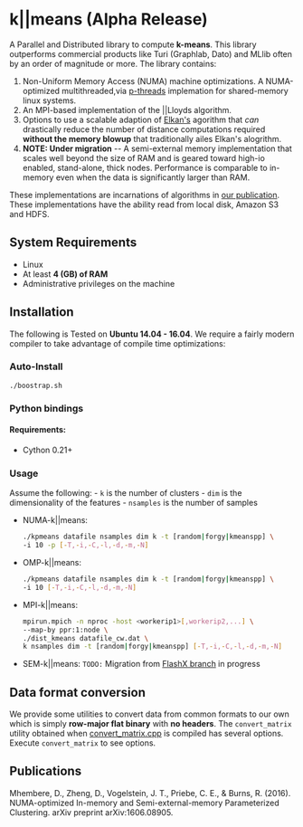 # k||means (Alpha Release)

A Parallel and Distributed library to compute **k-means**. This library
outperforms commercial products like Turi (Graphlab, Dato) and MLlib often by
an order of magnitude or more. The library contains:

1. Non-Uniform Memory Access (NUMA) machine optimizations. A NUMA-optimized
multithreaded,via [p-threads](https://computing.llnl.gov/tutorials/pthreads/)
implemation for shared-memory linux systems.
2. An MPI-based implementation of the ||Lloyds algorithm.
3. Options to use a scalable adaption of
[Elkan's](http://users.cecs.anu.edu.au/~daa/courses/GSAC6017/kmeansicml03.pdf)
agorithm that *can* drastically reduce the number of distance computations
required **without the memory blowup** that traditionally ailes Elkan's
alogrithm.
4. **NOTE: Under migration** -- A semi-external memory implementation that
scales well beyond the size of RAM and is geared toward high-io enabled,
stand-alone, thick nodes. Performance is comparable to in-memory
even when the data is significantly larger than RAM.

These implementations are incarnations of algorithms in
[our publication](https://arxiv.org/abs/1606.08905). These implementations
have the ability read from local disk, Amazon S3 and HDFS.

## System Requirements
- Linux
- At least **4 (GB) of RAM**
- Administrative privileges on the machine

## Installation
The following is Tested on **Ubuntu 14.04 - 16.04**. We require a fairly
modern compiler to take advantage of compile time optimizations:

### Auto-Install
`./boostrap.sh`

### Python bindings

#### Requirements:
- Cython 0.21+

### Usage
Assume the following:
	- `k` is the number of clusters
	- `dim` is the dimensionality of the features
	- `nsamples` is the number of samples

* NUMA-k||means:
    ```bash
    ./kpmeans datafile nsamples dim k -t [random|forgy|kmeanspp] \
    -i 10 -p [-T,-i,-C,-l,-d,-m,-N]
    ```

* OMP-k||means:
    ```bash
    ./kpmeans datafile nsamples dim k -t [random|forgy|kmeanspp] \
    -i 10 [-T,-i,-C,-l,-d,-m,-N]
    ````

* MPI-k||means:
    ```bash
    mpirun.mpich -n nproc -host <workerip1>[,workerip2,...] \
    --map-by ppr:1:node \
    ./dist_kmeans datafile_cw.dat \
    k nsamples dim -t [random|forgy|kmeanspp] [-T,-i,-C,-l,-d,-m,-N]
    ```

* SEM-k||means:
    `TODO:` Migration from [FlashX branch](https://github.com/zheng-da/FlashX/tree/disa-graph-attr)
    in progress

## Data format conversion
We provide some utilities to convert data from common formats to our own which
is simply **row-major flat binary** with **no headers**. The `convert_matrix`
utility obtained when
[convert_matrix.cpp](https://github.com/disa-mhembere/k-par-means/blob/master/utils/convert_matrix.cpp)
is compiled has several options. Execute `convert_matrix` to see options.

## Publications
Mhembere, D., Zheng, D., Vogelstein, J. T., Priebe, C. E., & Burns, R. (2016).
NUMA-optimized In-memory and Semi-external-memory Parameterized Clustering.
arXiv preprint arXiv:1606.08905.


